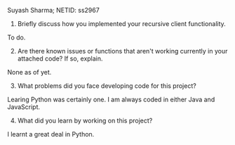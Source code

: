 Suyash Sharma; NETID: ss2967

1. Briefly discuss how you implemented your recursive client functionality.

To do.

2. Are there known issues or functions that aren't working currently in your attached code? If so, explain.

None as of yet.

3. What problems did you face developing code for this project?

Learing Python was certainly one. I am always coded in either Java and JavaScript.

4. What did you learn by working on this project?

I learnt a great deal in Python.
